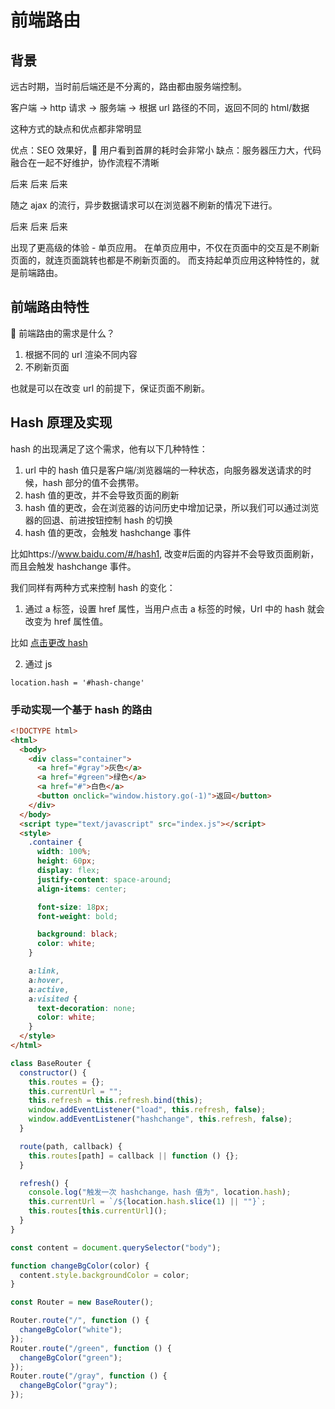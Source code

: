 # 前端路由

## 背景

远古时期，当时前后端还是不分离的，路由都由服务端控制。

客户端 -> http 请求 -> 服务端 -> 根据 url 路径的不同，返回不同的 html/数据

这种方式的缺点和优点都非常明显

优点：SEO 效果好， 用户看到首屏的耗时会非常小
缺点：服务器压力大，代码融合在一起不好维护，协作流程不清晰

后来
后来
后来

随之 ajax 的流行，异步数据请求可以在浏览器不刷新的情况下进行。

后来
后来
后来

出现了更高级的体验 - 单页应用。
在单页应用中，不仅在页面中的交互是不刷新页面的，就连页面跳转也都是不刷新页面的。
而支持起单页应用这种特性的，就是前端路由。

## 前端路由特性

 前端路由的需求是什么？

1. 根据不同的 url 渲染不同内容
2. 不刷新页面

也就是可以在改变 url 的前提下，保证页面不刷新。

## Hash 原理及实现

hash 的出现满足了这个需求，他有以下几种特性：

1. url 中的 hash 值只是客户端/浏览器端的一种状态，向服务器发送请求的时候，hash 部分的值不会携带。
2. hash 值的更改，并不会导致页面的刷新
3. hash 值的更改，会在浏览器的访问历史中增加记录，所以我们可以通过浏览器的回退、前进按钮控制 hash 的切换
4. hash 值的更改，会触发 hashchange 事件

比如https://www.baidu.com/#/hash1, 改变#后面的内容并不会导致页面刷新，而且会触发 hashchange 事件。

我们同样有两种方式来控制 hash 的变化：

1. 通过 a 标签，设置 href 属性，当用户点击 a 标签的时候，Url 中的 hash 就会改变为 href 属性值。

比如 <a href="#hash-change">点击更改 hash</a>

2. 通过 js

`location.hash = '#hash-change'`

### 手动实现一个基于 hash 的路由

```html
<!DOCTYPE html>
<html>
  <body>
    <div class="container">
      <a href="#gray">灰色</a>
      <a href="#green">绿色</a>
      <a href="#">白色</a>
      <button onclick="window.history.go(-1)">返回</button>
    </div>
  </body>
  <script type="text/javascript" src="index.js"></script>
  <style>
    .container {
      width: 100%;
      height: 60px;
      display: flex;
      justify-content: space-around;
      align-items: center;

      font-size: 18px;
      font-weight: bold;

      background: black;
      color: white;
    }

    a:link,
    a:hover,
    a:active,
    a:visited {
      text-decoration: none;
      color: white;
    }
  </style>
</html>
```

```js
class BaseRouter {
  constructor() {
    this.routes = {};
    this.currentUrl = "";
    this.refresh = this.refresh.bind(this);
    window.addEventListener("load", this.refresh, false);
    window.addEventListener("hashchange", this.refresh, false);
  }

  route(path, callback) {
    this.routes[path] = callback || function () {};
  }

  refresh() {
    console.log("触发一次 hashchange，hash 值为", location.hash);
    this.currentUrl = `/${location.hash.slice(1) || ""}`;
    this.routes[this.currentUrl]();
  }
}

const content = document.querySelector("body");

function changeBgColor(color) {
  content.style.backgroundColor = color;
}

const Router = new BaseRouter();

Router.route("/", function () {
  changeBgColor("white");
});
Router.route("/green", function () {
  changeBgColor("green");
});
Router.route("/gray", function () {
  changeBgColor("gray");
});
```
